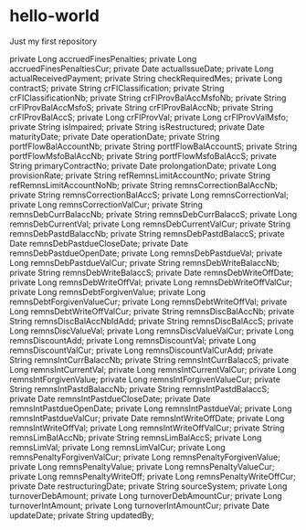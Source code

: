 # hello-world
Just my first repository

private Long accruedFinesPenalties;
    private Long accruedFinesPenaltiesCur;
    private Date actualIssueDate;
    private Long actualReceivedPayment;
    private String checkRequiredMes;
    private Long contractS;
    private String crFlClassification;
    private String crFlClassificationNb;
    private String crFlProvBalAccMsfoNb;
    private String crFlProvBalAccMsfoS;
    private String crFlProvBalAccNb;
    private String crFlProvBalAccS;
    private Long crFlProvVal;
    private Long crFlProvValMsfo;
    private String isImpaired;
    private String isRestructured;
    private Date maturityDate;
    private Date operationDate;
    private String portfFlowBalAccountNb;
    private String portfFlowBalAccountS;
    private String portfFlowMsfoBalAccNb;
    private String portfFlowMsfoBalAccS;
    private String primaryContractNo;
    private Date prolongationDate;
    private Long provisionRate;
    private String refRemnsLimitAccountNo;
    private String refRemnsLimitAccountNoNb;
    private String remnsCorrectionBalAccNb;
    private String remnsCorrectionBalAccS;
    private Long remnsCorrectionVal;
    private Long remnsCorrectionValCur;
    private String remnsDebCurrBalaccNb;
    private String remnsDebCurrBalaccS;
    private Long remnsDebCurrentVal;
    private Long remnsDebCurrentValCur;
    private String remnsDebPastdBalaccNb;
    private String remnsDebPastdBalaccS;
    private Date remnsDebPastdueCloseDate;
    private Date remnsDebPastdueOpenDate;
    private Long remnsDebPastdueVal;
    private Long remnsDebPastdueValCur;
    private String remnsDebWriteBalaccNb;
    private String remnsDebWriteBalaccS;
    private Date remnsDebWriteOffDate;
    private Long remnsDebWriteOffVal;
    private Long remnsDebWriteOffValCur;
    private Long remnsDebtForgivenValue;
    private Long remnsDebtForgivenValueCur;
    private Long remnsDebtWriteOffVal;
    private Long remnsDebtWriteOffValCur;
    private String remnsDiscBalAccNb;
    private String remnsDiscBalAccNbIdAdd;
    private String remnsDiscBalAccS;
    private Long remnsDiscValueVal;
    private Long remnsDiscValueValCur;
    private Long remnsDiscountAdd;
    private Long remnsDiscountVal;
    private Long remnsDiscountValCur;
    private Long remnsDiscountValCurAdd;
    private String remnsIntCurrBalaccNb;
    private String remnsIntCurrBalaccS;
    private Long remnsIntCurrentVal;
    private Long remnsIntCurrentValCur;
    private Long remnsIntForgivenValue;
    private Long remnsIntForgivenValueCur;
    private String remnsIntPastdBalaccNb;
    private String remnsIntPastdBalaccS;
    private Date remnsIntPastdueCloseDate;
    private Date remnsIntPastdueOpenDate;
    private Long remnsIntPastdueVal;
    private Long remnsIntPastdueValCur;
    private Date remnsIntWriteOffDate;
    private Long remnsIntWriteOffVal;
    private Long remnsIntWriteOffValCur;
    private String remnsLimBalAccNb;
    private String remnsLimBalAccS;
    private Long remnsLimVal;
    private Long remnsLimValCur;
    private Long remnsPenaltyForgivenValCur;
    private Long remnsPenaltyForgivenValue;
    private Long remnsPenaltyValue;
    private Long remnsPenaltyValueCur;
    private Long remnsPenaltyWriteOff;
    private Long remnsPenaltyWriteOffCur;
    private Date restructuringDate;
    private String sourceSystem;
    private Long turnoverDebAmount;
    private Long turnoverDebAmountCur;
    private Long turnoverIntAmount;
    private Long turnoverIntAmountCur;
    private Date updateDate;
    private String updatedBy;
